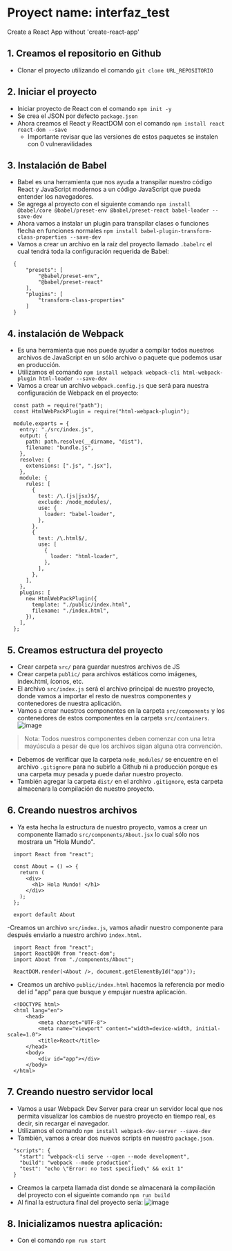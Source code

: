 # Proyect name: interfaz_test
Create a React App without 'create-react-app'

## 1. Creamos el repositorio en Github
- Clonar el proyecto utilizando el comando `git clone URL_REPOSITORIO`

## 2. Iniciar el proyecto
- Iniciar proyecto de React con el comando `npm init -y`
- Se crea el JSON por defecto `package.json`
- Ahora creamos el React y ReactDOM con el comando `npm install react react-dom --save`
  - Importante revisar que las versiones de estos paquetes se instalen con 0 vulneravilidades

## 3. Instalación de Babel
- Babel es una herramienta que nos ayuda a transpilar nuestro código React y JavaScript modernos a un código JavaScript que pueda entender los navegadores.
- Se agrega al proyecto con el siguiente comando `npm install @babel/core @babel/preset-env @babel/preset-react babel-loader --save-dev`
- Ahora vamos a instalar un plugin para transpilar clases o funciones flecha en funciones normales `npm install babel-plugin-transform-class-properties --save-dev`
- Vamos a crear un archivo en la raíz del proyecto llamado `.babelrc` el cual tendrá toda la configuración requerida de Babel:
```
  {
      "presets": [
          "@babel/preset-env",
          "@babel/preset-react"
      ],
      "plugins": [
          "transform-class-properties"
      ]
  }
```

## 4. instalación de Webpack
- Es una herramienta que nos puede ayudar a compilar todos nuestros archivos de JavaScript en un sólo archivo o paquete que podemos usar en producción.
- Utilizamos el comando `npm install webpack webpack-cli html-webpack-plugin html-loader --save-dev`
- Vamos a crear un archivo `webpack.config.js` que será para nuestra configuración de Webpack en el proyecto:
```
  const path = require("path");
  const HtmlWebPackPlugin = require("html-webpack-plugin");

  module.exports = {
    entry: "./src/index.js",
    output: {
      path: path.resolve(__dirname, "dist"),
      filename: "bundle.js",
    },
    resolve: {
      extensions: [".js", ".jsx"],
    },
    module: {
      rules: [
        {
          test: /\.(js|jsx)$/,
          exclude: /node_modules/,
          use: {
            loader: "babel-loader",
          },
        },
        {
          test: /\.html$/,
          use: [
            {
              loader: "html-loader",
            },
          ],
        },
      ],
    },
    plugins: [
      new HtmlWebPackPlugin({
        template: "./public/index.html",
        filename: "./index.html",
      }),
    ],
  };
```

## 5. Creamos estructura del proyecto
- Crear carpeta `src/` para guardar nuestros archivos de JS
- Crear carpeta `public/` para archivos estáticos como imágenes, index.html, íconos, etc.
- El archivo `src/index.js` será el archivo principal de nuestro proyecto, donde vamos a importar el resto de nuestros componentes y contenedores de nuestra aplicación.
- Vamos a crear nuestros componentes en la carpeta `src/components` y los contenedores de estos componentes en la carpeta `src/containers`.
![image](https://user-images.githubusercontent.com/114093542/191854479-97b0728d-d4cc-4ed3-b622-9dba7ef49639.png)
> Nota: Todos nuestros componentes deben comenzar con una letra mayúscula a pesar de que los archivos sigan alguna otra convención.
- Debemos de verificar que la carpeta `node_modules/` se encuentre en el archivo `.gitignore` para no subirlo a Github ni a producción porque es una carpeta muy pesada y puede dañar nuestro proyecto.
- También agregar la carpeta `dist/` en el archivo `.gitignore`, esta carpeta almacenara la compilación de nuestro proyecto.

## 6. Creando nuestros archivos
- Ya esta hecha la estructura de nuestro proyecto, vamos a crear un componente llamado `src/components/About.jsx` lo cual sólo nos mostrara un "Hola Mundo".
```
  import React from "react";

  const About = () => {
    return (
      <div>
        <h1> Hola Mundo! </h1>
      </div>
    );
  };

  export default About
```
-Creamos un archivo `src/index.js`, vamos añadir nuestro componente para después enviarlo a nuestro archivo `index.html`.
```
  import React from "react";
  import ReactDOM from "react-dom";
  import About from "./components/About";

  ReactDOM.render(<About />, document.getElementById("app"));
```
- Creamos un archivo `public/index.html` hacemos la referencia por medio del id "app" para que busque y empujar nuestra aplicación.
```
  <!DOCTYPE html>
  <html lang="en">
      <head>
          <meta charset="UTF-8">
          <meta name="viewport" content="width=device-width, initial-scale=1.0">
          <title>React</title>
      </head>
      <body>
          <div id="app"></div>
      </body>
  </html>
```

## 7. Creando nuestro servidor local
- Vamos a usar Webpack Dev Server para crear un servidor local que nos permita visualizar los cambios de nuestro proyecto en tiempo real, es decir, sin recargar el navegador.
- Utilizamos el comando `npm install webpack-dev-server --save-dev`
- También, vamos a crear dos nuevos scripts en nuestro `package.json`.
```
  "scripts": {
    "start": "webpack-cli serve --open --mode development",
    "build": "webpack --mode production",
    "test": "echo \"Error: no test specified\" && exit 1"
  }
```
- Creamos la carpeta llamada dist donde se almacenará la compilación del proyecto con el sigueinte comando `npm run build`
- Al final la estructura final del proyecto sería:
![image](https://user-images.githubusercontent.com/114093542/191856346-5907c07a-28bc-402d-b05a-b72cac9b4a38.png)

## 8. Inicializamos nuestra aplicación:
- Con el comando `npm run start`
